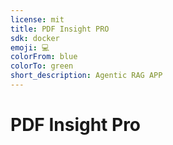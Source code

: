 ```yaml
---
license: mit
title: PDF Insight PRO
sdk: docker
emoji: 💻
colorFrom: blue
colorTo: green
short_description: Agentic RAG APP
---
```


# PDF Insight Pro